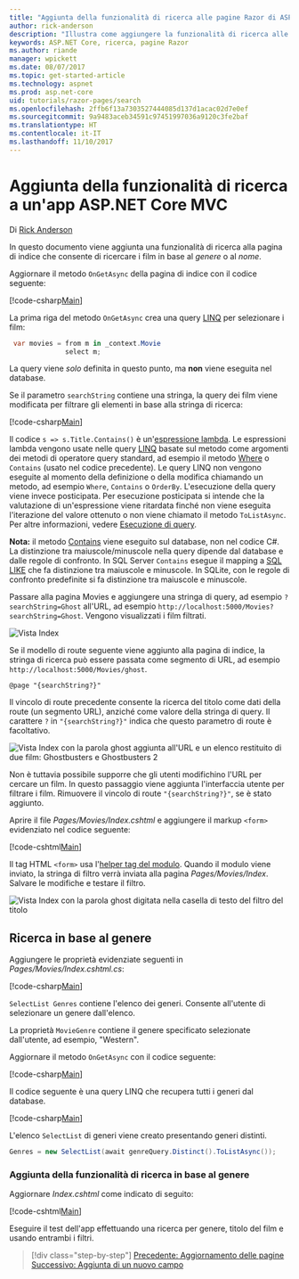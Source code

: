 ```yaml
---
title: "Aggiunta della funzionalità di ricerca alle pagine Razor di ASP.NET Core MVC"
author: rick-anderson
description: "Illustra come aggiungere la funzionalità di ricerca alle pagine Razor di ASP.NET Core"
keywords: ASP.NET Core, ricerca, pagine Razor
ms.author: riande
manager: wpickett
ms.date: 08/07/2017
ms.topic: get-started-article
ms.technology: aspnet
ms.prod: asp.net-core
uid: tutorials/razor-pages/search
ms.openlocfilehash: 2ffb6f13a7303527444085d137d1acac02d7e0ef
ms.sourcegitcommit: 9a9483aceb34591c97451997036a9120c3fe2baf
ms.translationtype: HT
ms.contentlocale: it-IT
ms.lasthandoff: 11/10/2017
---
```

# <a name="adding-search-to-an-aspnet-core-mvc-app"></a>Aggiunta della funzionalità di ricerca a un'app ASP.NET Core MVC

Di [Rick Anderson](https://twitter.com/RickAndMSFT)

In questo documento viene aggiunta una funzionalità di ricerca alla pagina di indice che consente di ricercare i film in base al *genere* o al *nome*.

Aggiornare il metodo `OnGetAsync` della pagina di indice con il codice seguente:

[!code-csharp[Main](razor-pages-start/sample/RazorPagesMovie/Pages/Movies/Index.cshtml.cs?name=snippet_1stSearch)]

La prima riga del metodo `OnGetAsync` crea una query [LINQ](https://docs.microsoft.com/dotnet/csharp/programming-guide/concepts/linq/) per selezionare i film:

```csharp
 var movies = from m in _context.Movie
              select m;
```

La query viene *solo* definita in questo punto, ma **non** viene eseguita nel database.

Se il parametro `searchString` contiene una stringa, la query dei film viene modificata per filtrare gli elementi in base alla stringa di ricerca:

[!code-csharp[Main](razor-pages-start/sample/RazorPagesMovie/Pages/Movies/Index.cshtml.cs?name=snippet_SearchNull)]

Il codice `s => s.Title.Contains()` è un'[espressione lambda](https://docs.microsoft.com/dotnet/csharp/programming-guide/statements-expressions-operators/lambda-expressions). Le espressioni lambda vengono usate nelle query [LINQ](https://docs.microsoft.com/dotnet/csharp/programming-guide/concepts/linq/) basate sul metodo come argomenti dei metodi di operatore query standard, ad esempio il metodo [Where](https://docs.microsoft.com/dotnet/csharp/programming-guide/concepts/linq/query-syntax-and-method-syntax-in-linq) o `Contains` (usato nel codice precedente). Le query LINQ non vengono eseguite al momento della definizione o della modifica chiamando un metodo, ad esempio `Where`, `Contains` o `OrderBy`. L'esecuzione della query viene invece posticipata. Per esecuzione posticipata si intende che la valutazione di un'espressione viene ritardata finché non viene eseguita l'iterazione del valore ottenuto o non viene chiamato il metodo `ToListAsync`. Per altre informazioni, vedere [Esecuzione di query](https://docs.microsoft.com/dotnet/framework/data/adonet/ef/language-reference/query-execution).

**Nota:** il metodo [Contains](https://docs.microsoft.com//dotnet/api/system.data.objects.dataclasses.entitycollection-1.contains) viene eseguito sul database, non nel codice C#. La distinzione tra maiuscole/minuscole nella query dipende dal database e dalle regole di confronto. In SQL Server `Contains` esegue il mapping a [SQL LIKE](https://docs.microsoft.com/sql/t-sql/language-elements/like-transact-sql) che fa distinzione tra maiuscole e minuscole. In SQLite, con le regole di confronto predefinite si fa distinzione tra maiuscole e minuscole.

Passare alla pagina Movies e aggiungere una stringa di query, ad esempio `?searchString=Ghost` all'URL, ad esempio `http://localhost:5000/Movies?searchString=Ghost`. Vengono visualizzati i film filtrati.

![Vista Index](search/_static/ghost.png)

Se il modello di route seguente viene aggiunto alla pagina di indice, la stringa di ricerca può essere passata come segmento di URL, ad esempio `http://localhost:5000/Movies/ghost`.

```cshtml
@page "{searchString?}"
```

Il vincolo di route precedente consente la ricerca del titolo come dati della route (un segmento URL), anziché come valore della stringa di query.  Il carattere `?` in `"{searchString?}"` indica che questo parametro di route è facoltativo.

![Vista Index con la parola ghost aggiunta all'URL e un elenco restituito di due film: Ghostbusters e Ghostbusters 2](search/_static/g2.png)

Non è tuttavia possibile supporre che gli utenti modifichino l'URL per cercare un film. In questo passaggio viene aggiunta l'interfaccia utente per filtrare i film. Rimuovere il vincolo di route `"{searchString?}"`, se è stato aggiunto.

Aprire il file *Pages/Movies/Index.cshtml* e aggiungere il markup `<form>` evidenziato nel codice seguente:

[!code-cshtml[Main](razor-pages-start/sample/RazorPagesMovie/Pages/Movies/Index2.cshtml?highlight=14-19&range=1-22)]

Il tag HTML `<form>` usa l'[helper tag del modulo](xref:mvc/views/working-with-forms#the-form-tag-helper). Quando il modulo viene inviato, la stringa di filtro verrà inviata alla pagina *Pages/Movies/Index*. Salvare le modifiche e testare il filtro.

![Vista Index con la parola ghost digitata nella casella di testo del filtro del titolo](search/_static/filter.png)

## <a name="search-by-genre"></a>Ricerca in base al genere

Aggiungere le proprietà evidenziate seguenti in *Pages/Movies/Index.cshtml.cs*:

[!code-csharp[Main](razor-pages-start/sample/RazorPagesMovie/Pages/Movies/Index.cshtml.cs?name=snippet_newProps&highlight=11-)]

`SelectList Genres` contiene l'elenco dei generi. Consente all'utente di selezionare un genere dall'elenco.

La proprietà `MovieGenre` contiene il genere specificato selezionate dall'utente, ad esempio, "Western".

Aggiornare il metodo `OnGetAsync` con il codice seguente:

[!code-csharp[Main](razor-pages-start/sample/RazorPagesMovie/Pages/Movies/Index.cshtml.cs?name=snippet_SearchGenre)]

Il codice seguente è una query LINQ che recupera tutti i generi dal database.

[!code-csharp[Main](razor-pages-start/sample/RazorPagesMovie/Pages/Movies/Index.cshtml.cs?name=snippet_LINQ)]

L'elenco `SelectList` di generi viene creato presentando generi distinti.

<!-- BUG in OPS
Tag snippet_selectlist's start line '75' should be less than end line '29' when resolving "[!code-csharp[Main](razor-pages-start/sample/RazorPagesMovie/Pages/Movies/Index.cshtml.cs?name=snippet_SelectList)]"

There is no start line.

[!code-csharp[Main](razor-pages-start/sample/RazorPagesMovie/Pages/Movies/Index.cshtml.cs?name=snippet_SelectList)]
-->

```csharp
Genres = new SelectList(await genreQuery.Distinct().ToListAsync());
```

### <a name="adding-search-by-genre"></a>Aggiunta della funzionalità di ricerca in base al genere

Aggiornare *Index.cshtml* come indicato di seguito:

[!code-cshtml[Main](razor-pages-start/sample/RazorPagesMovie/Pages/Movies/IndexFormGenreNoRating.cshtml?highlight=16-18&range=1-26)]

Eseguire il test dell'app effettuando una ricerca per genere, titolo del film e usando entrambi i filtri.

>[!div class="step-by-step"]
[Precedente: Aggiornamento delle pagine](xref:tutorials/razor-pages/da1)
[Successivo: Aggiunta di un nuovo campo](xref:tutorials/razor-pages/new-field)
